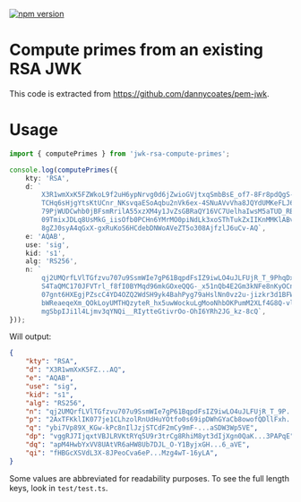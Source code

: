 [![npm version](https://img.shields.io/npm/v/jwk-rsa-compute-primes.svg?style=for-the-badge)
](https://www.npmjs.com/package/jwk-rsa-compute-primes)

# Compute primes from an existing RSA JWK

This code is extracted from
https://github.com/dannycoates/pem-jwk.

# Usage
```TypeScript
import { computePrimes } from 'jwk-rsa-compute-primes';

console.log(computePrimes({
    kty: 'RSA',
    d: `
        X3R1wmXxK5FZWkoL9f2uH6ypNrvg0d6jZwioGVjtxqSmbBsE_of7-8Fr8pdQgS-ERUxWV7dz
        TCHq6sHjgYtsKtUCnr_NKsvqaESoAqbu2nVk6ex-4SNuAVvVha8JQYdUMKeFLJ67SHu7HICl
        79PjWUDCwhb0jBFsmRrilA55xzXM4y1JvZsGBRaQY16VC7UelhaIwsM5aTUD_RBwHdfmjYxz
        09TmixJDLq8UsMkG_iisOfb0PCHn6YMrMO0piNdLk3xoSThTukZxIIKnMMKlABvxmWC4Z3B-
        8gZJ0syA4qGxX-gxRuKoS6HCdebDNWoAVeZT5o308AjfzlJ6uCv-AQ`,
    e: 'AQAB',
    use: 'sig',
    kid: 's1',
    alg: 'RS256',
    n: `
        qj2UMQrfLVlTGfzvu707u9SsmWIe7gP61BqpdFsIZ9iwLO4uJLFUjR_T_9PhqDxI51l_MFNX
        S4TaQMC170JFVTrl_f8fI0BYMqd96mkGOxeQQG-_x51nQb4E2Gm3kNFe8nKyOCno_a_scIWp
        07gnt6HXEgjPZscC4YD4OZQ2WdSH9yk4BahPyg79aHslNn0vz2u-jizkr3d1BFWSWXC100te
        bWReaeqeXm_QOkLoyUMTHQzyteR_hx5uwWockuLgMooNhbOKPumM2XLf4G8Q-vlIsBo4nXp0
        mgSbpIJi1l4Ljmv3qYNQi__RIytteGtivrOo-OhI6YRh2JG_kz-8cQ`,
}));
```

Will output:
```json
{
    "kty": "RSA",
    "d": "X3R1wmXxK5FZ...AQ",
    "e": "AQAB",
    "use": "sig",
    "kid": "s1",
    "alg": "RS256",
    "n": "qj2UMQrfLVlTGfzvu707u9SsmWIe7gP61BqpdFsIZ9iwLO4uJLFUjR_T_9P...-8cQ",
    "p": "2AxTFKklIK077je1CLhzolRnUdHuYOtfo0s69ipDWhGYaCb8owofQDllFxh...HSE",
    "q": "ybi7Vp89X_KGw-kPc8nIlJzjSTCdF2mCy9mF-...aSDW3Wp5VE",
    "dp": "vggRJ7IjqxtVBJLRVKtRYq5U9r3trCg8RhiM8yt3dIjXgn0QaK...3PAPqE",
    "dq": "apM4HwbYxVV8UAtVR6aHW8Ub7DJL_O-Y1ByjxGH...6_aVE",
    "qi": "fHBGcXSVdL3X-8JPeoCva6eP...Mzg4wT-16yLA",
}
```

Some values are abbreviated for readability purposes. To see the full length
keys, look in `test/test.ts`.
